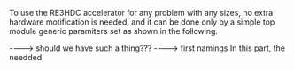 To use the RE3HDC accelerator for any problem with any sizes, no extra hardware motification is needed, and it can be done only by a simple top module generic paramiters set as shown in the following.


----> should we have such a thing??? 
----> first namings
In this part, the needded 
